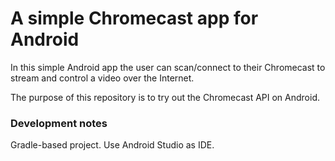 # A simple Chromecast app for Android

In this simple Android app the user can scan/connect to their Chromecast to stream and control a video over the Internet.

The purpose of this repository is to try out the Chromecast API on Android.

### Development notes ###

Gradle-based project. Use Android Studio as IDE.
